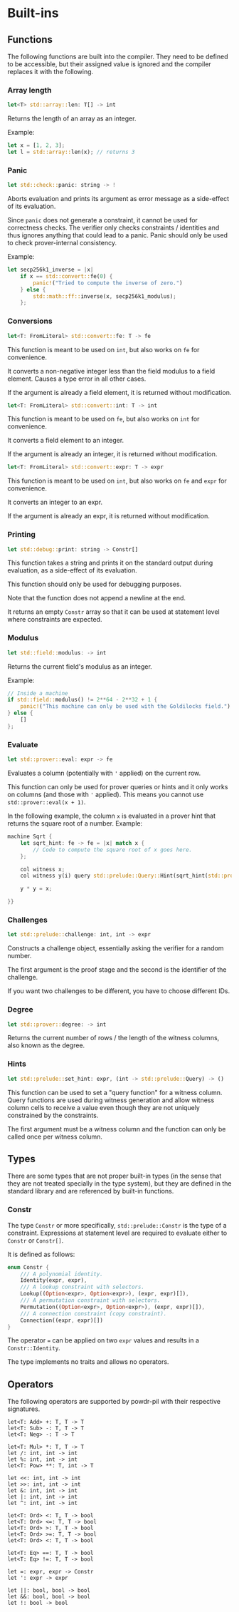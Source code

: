 # Built-ins

## Functions

The following functions are built into the compiler.
They need to be defined to be accessible, but their assigned value is ignored and the compiler replaces it with the following.

### Array length

```rust
let<T> std::array::len: T[] -> int
```

Returns the length of an array as an integer.

Example:
```rust
let x = [1, 2, 3];
let l = std::array::len(x); // returns 3
```

### Panic

```rust
let std::check::panic: string -> !
```

Aborts evaluation and prints its argument as error message as a
side-effect of its evaluation.

Since `panic` does not generate a constraint, it cannot be used
for correctness checks. The verifier only checks constraints / identities and
thus ignores anything that could lead to a panic. Panic should only
be used to check prover-internal consistency.

Example:
```rust
let secp256k1_inverse = |x|
    if x == std::convert::fe(0) {
        panic!("Tried to compute the inverse of zero.")
    } else {
        std::math::ff::inverse(x, secp256k1_modulus);
    };
```

### Conversions

```rust
let<T: FromLiteral> std::convert::fe: T -> fe
```

This function is meant to be used on `int`, but also works on `fe` for convenience.

It converts a non-negative integer less than the field modulus to a field element.
Causes a type error in all other cases.

If the argument is already a field element, it is returned without modification.

```rust
let<T: FromLiteral> std::convert::int: T -> int
```

This function is meant to be used on `fe`, but also works on `int` for convenience.

It converts a field element to an integer.

If the argument is already an integer, it is returned without modification.

```rust
let<T: FromLiteral> std::convert::expr: T -> expr
```

This function is meant to be used on `int`, but also works on `fe` and `expr` for convenience.

It converts an integer to an expr.

If the argument is already an expr, it is returned without modification.

### Printing

```rust
let std::debug::print: string -> Constr[]
```

This function takes a string and prints it on the standard output during evaluation, as a side-effect of its evaluation.

This function should only be used for debugging purposes.

Note that the function does not append a newline at the end.

It returns an empty `Constr` array so that it can be used at statement level where
constraints are expected.

### Modulus

```rust
let std::field::modulus: -> int
```

Returns the current field's modulus as an integer.

Example:
```rust
// Inside a machine
if std::field::modulus() != 2**64 - 2**32 + 1 {
    panic!("This machine can only be used with the Goldilocks field.")
} else {
    []
};
```

### Evaluate

```rust
let std::prover::eval: expr -> fe
```

Evaluates a column (potentially with `'` applied) on the current row.

This function can only be used for prover queries or hints and it only
works on columns (and those with `'` applied). This means you cannot use
`std::prover::eval(x + 1)`.

In the following example, the column `x` is evaluated in a prover
hint that returns the square root of a number.
Example:
```rust
machine Sqrt {
    let sqrt_hint: fe -> fe = |x| match x {
        // Code to compute the square root of x goes here.
    };

    col witness x;
    col witness y(i) query std::prelude::Query::Hint(sqrt_hint(std::prover::eval(x)));

    y * y = x;

}}
```


### Challenges

```rust
let std::prelude::challenge: int, int -> expr
```

Constructs a challenge object, essentially asking the verifier for a random number.

The first argument is the proof stage and the second is the identifier of the challenge.

If you want two challenges to be different, you have to choose different IDs.


### Degree

```rust
let std::prover::degree: -> int
```

Returns the current number of rows / the length of the witness columns, also
known as the degree.

### Hints

```rust
let std::prelude::set_hint: expr, (int -> std::prelude::Query) -> ()
```

This function can be used to set a "query function" for a witness column.
Query functions are used during witness generation and allow witness column cells
to receive a value even though they are not uniquely constrained by the constraints.

The first argument must be a witness column and the function can only be called
once per witness column.

## Types

There are some types that are not proper built-in types (in the sense that they are not treated
specially in the type system), but they are defined in the
standard library and are referenced by built-in functions.

### Constr

The type `Constr` or more specifically, `std::prelude::Constr` is the type of a constraint.
Expressions at statement level are required to evaluate either to `Constr` or `Constr[]`.

It is defined as follows:

```rust
enum Constr {
    /// A polynomial identity.
    Identity(expr, expr),
    /// A lookup constraint with selectors.
    Lookup((Option<expr>, Option<expr>), (expr, expr)[]),
    /// A permutation constraint with selectors.
    Permutation((Option<expr>, Option<expr>), (expr, expr)[]),
    /// A connection constraint (copy constraint).
    Connection((expr, expr)[])
}
```

The operator `=` can be applied on two `expr` values and results in a `Constr::Identity`.

The type implements no traits and allows no operators.


## Operators

The following operators are supported by powdr-pil with their respective signatures.

```
let<T: Add> +: T, T -> T
let<T: Sub> -: T, T -> T
let<T: Neg> -: T -> T

let<T: Mul> *: T, T -> T
let /: int, int -> int
let %: int, int -> int
let<T: Pow> **: T, int -> T

let <<: int, int -> int
let >>: int, int -> int
let &: int, int -> int
let |: int, int -> int
let ^: int, int -> int

let<T: Ord> <: T, T -> bool
let<T: Ord> <=: T, T -> bool
let<T: Ord> >: T, T -> bool
let<T: Ord> >=: T, T -> bool
let<T: Ord> <: T, T -> bool

let<T: Eq> ==: T, T -> bool
let<T: Eq> !=: T, T -> bool

let =: expr, expr -> Constr
let ': expr -> expr

let ||: bool, bool -> bool
let &&: bool, bool -> bool
let !: bool -> bool
```